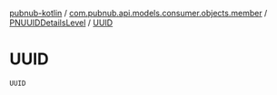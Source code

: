 [pubnub-kotlin](../../index.md) / [com.pubnub.api.models.consumer.objects.member](../index.md) / [PNUUIDDetailsLevel](index.md) / [UUID](./-u-u-i-d.md)

# UUID

`UUID`
